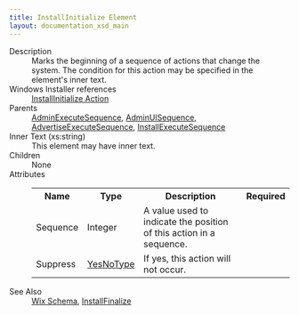 ```yaml
---
title: InstallInitialize Element
layout: documentation_xsd_main
---
```

<dl>
  <dt>Description</dt>
  <dd>Marks the beginning of a sequence of actions that change the system.  The condition for this action may be specified in the element's inner text.</dd>
  <dt>Windows Installer references</dt>
  <dd>
    <a href="http://msdn.microsoft.com/library/aa369535.aspx" target="_blank">InstallInitialize Action</a>
  </dd>
  <dt>Parents</dt>
  <dd>
    <a href="../wix/adminexecutesequence">AdminExecuteSequence</a>, <a href="../wix/adminuisequence">AdminUISequence</a>, <a href="../wix/advertiseexecutesequence">AdvertiseExecuteSequence</a>, <a href="../wix/installexecutesequence">InstallExecuteSequence</a></dd>
  <dt>Inner Text (xs:string)</dt>
  <dd>This element may have inner text.</dd>
  <dt>Children</dt>
  <dd>None</dd>
  <dt>Attributes</dt>
  <dd>
    <table cellspacing="0" cellpadding="0" class="schema">
      <tr>
        <th width="15%">Name</th>
        <th width="15%">Type</th>
        <th width="65%">Description</th>
        <th width="15%">Required</th>
      </tr>
      <tr>
        <td>Sequence</td>
        <td>Integer</td>
        <td>A value used to indicate the position of this action in a sequence.</td>
        <td>&nbsp;</td>
      </tr>
      <tr>
        <td>Suppress</td>
        <td><a href="../wix/simple_type_yesnotype">YesNoType</a></td>
        <td>If yes, this action will not occur.</td>
        <td>&nbsp;</td>
      </tr>
    </table>
  </dd>
  <dt>See Also</dt>
  <dd>
    <a href="../wix">Wix Schema</a>, <a href="../wix/installfinalize">InstallFinalize</a></dd>
</dl>
